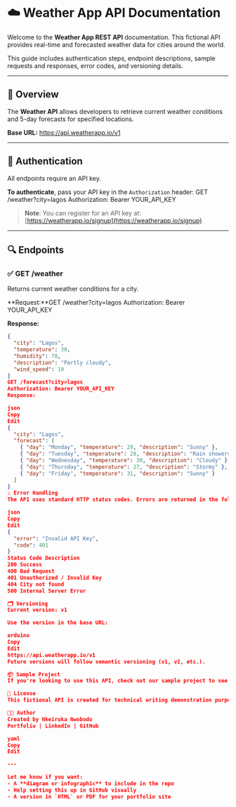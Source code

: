 # ☁️ Weather App API Documentation

Welcome to the **Weather App REST API** documentation. This fictional API provides real-time and forecasted weather data for cities around the world.

This guide includes authentication steps, endpoint descriptions, sample requests and responses, error codes, and versioning details.

---

## 📖 Overview

The **Weather API** allows developers to retrieve current weather conditions and 5-day forecasts for specified locations.

**Base URL:**
https://api.weatherapp.io/v1

---

## 🔐 Authentication

All endpoints require an API key.

**To authenticate**, pass your API key in the `Authorization` header:
GET /weather?city=lagos
Authorization: Bearer YOUR_API_KEY

> **Note**: You can register for an API key at: [https://weatherapp.io/signup](https://weatherapp.io/signup)

---

## 🔍 Endpoints

### ✅ GET /weather

Returns current weather conditions for a city.

**Request:**GET /weather?city=lagos
Authorization: Bearer YOUR_API_KEY

**Response:**

```json
{
  "city": "Lagos",
  "temperature": 30,
  "humidity": 78,
  "description": "Partly cloudy",
  "wind_speed": 10
}
GET /forecast?city=lagos
Authorization: Bearer YOUR_API_KEY
Response:

json
Copy
Edit
{
  "city": "Lagos",
  "forecast": [
    { "day": "Monday", "temperature": 29, "description": "Sunny" },
    { "day": "Tuesday", "temperature": 28, "description": "Rain showers" },
    { "day": "Wednesday", "temperature": 30, "description": "Cloudy" },
    { "day": "Thursday", "temperature": 27, "description": "Stormy" },
    { "day": "Friday", "temperature": 31, "description": "Sunny" }
  ]
}
⚠️ Error Handling
The API uses standard HTTP status codes. Errors are returned in the following format:

json
Copy
Edit
{
  "error": "Invalid API Key",
  "code": 401
}
Status Code	Description
200	Success
400	Bad Request
401	Unauthorized / Invalid Key
404	City not found
500	Internal Server Error

🗂️ Versioning
Current version: v1

Use the version in the base URL:

arduino
Copy
Edit
https://api.weatherapp.io/v1
Future versions will follow semantic versioning (v1, v2, etc.).

📦 Sample Project
If you're looking to use this API, check out our sample project to see integration in action.

📄 License
This fictional API is created for technical writing demonstration purposes and is licensed under the MIT License.

🧑‍💻 Author
Created by Nkeiruka Nwobodo
Portfolio | LinkedIn | GitHub

yaml
Copy
Edit

---

Let me know if you want:
- A **diagram or infographic** to include in the repo
- Help setting this up in GitHub visually
- A version in `HTML` or PDF for your portfolio site












